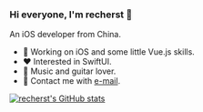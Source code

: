 ### Hi everyone, I'm recherst 👋

An iOS developer from China.

- 🔭 Working on iOS and some little Vue.js skills.
- ❤️ Interested in SwiftUI.
- 🎸 Music and guitar lover.
- 💬 Contact me with [e-mail](mailto:ygliusz@gmail.com).

[![recherst's GitHub stats](https://github-readme-stats.vercel.app/api?username=recherst&count_private=true&theme=highcontrast)](https://github.com/recherst/github-readme-stats)
